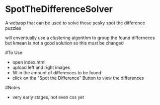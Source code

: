 # SpotTheDifferenceSolver
A webapp that can be used to solve those pesky spot the difference puzzles

will enventually use a clustering algorithm to group the found differneces but kmean is not a good solution so this must be changed

#To Use
- open index.html
- upload left and right images
- fill in the amount of differences to be found
- click on the "Spot the Difference" Button to view the differences

#Notes
- very early stages, not even css yet
